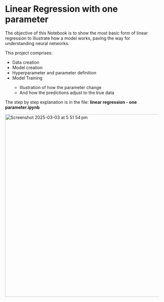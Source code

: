 <h1>Linear Regression with one parameter</h1>

The objective of this Notebook is to show the most basic form of linear regression to illustrate how a model works, paving the way for understanding neural networks.

This project comprises:

<ul>
    <li> Data creation</li>
    <li> Model creation</li>
    <li> Hyperparameter and parameter definition</li>
    <li> Model Training</li>
    <ul>
        <li> Illustration of how the parameter change</li>
        <li> And how the predictions adjust to the true data</li>
    </ul>
</ul>

The step by step explanation is in the file: **linear regression - one parameter.ipynb**

<img width="597" alt="Screenshot 2025-03-03 at 5 51 54 pm" src="https://github.com/user-attachments/assets/0e16ee14-ba46-4938-b109-92c0472d1820" />
